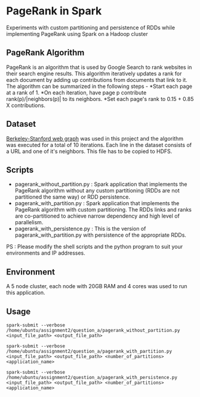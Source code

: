 # PageRank in Spark

Experiments with custom partitioning and persistence of RDDs while implementing PageRank using Spark on a Hadoop cluster

## PageRank Algorithm 

PageRank is an algorithm that is used by Google Search to rank websites in their search engine results. This algorithm iteratively updates a rank for each document by adding up contributions from documents that link to it. The algorithm can be summarized in the following steps -
*Start each page at a rank of 1.
*On each iteration, have page p contribute rank(p)/|neighbors(p)| to its neighbors.
*Set each page's rank to 0.15 + 0.85 X contributions.

## Dataset

[Berkeley-Stanford web graph](https://snap.stanford.edu/data/web-BerkStan.html) was used in this project and the algorithm was executed for a total of 10 iterations. Each line in the dataset consists of a URL and one of it's neighbors. This file has to be copied to HDFS.

## Scripts

* pagerank_without_partition.py : Spark application that implements the PageRank algorithm without any custom partitioning (RDDs are not partitioned the same way) or RDD persistence.
* pagerank_with_partition.py : Spark application that implements the PageRank algorithm with custom partitioning. The RDDs links and ranks are co-partitioned to achieve narrow dependency and high level of parallelism.
* pagerank_with_persistence.py : This is the version of pagerank_with_partition.py with persistence of the appropriate RDDs.

PS : Please modify the shell scripts and the python program to suit your environments and IP addresses.

## Environment

A 5 node cluster, each node with 20GB RAM and 4 cores was used to run this application.

## Usage 
`spark-submit --verbose /home/ubuntu/assignment2/question_a/pagerank_without_partition.py <input_file_path> <output_file_path>`

`spark-submit --verbose /home/ubuntu/assignment2/question_a/pagerank_with_partition.py <input_file_path> <output_file_path> <number_of_partitions> <application_name>`

`spark-submit --verbose /home/ubuntu/assignment2/question_a/pagerank_with_persistence.py <input_file_path> <output_file_path> <number_of_partitions> <application_name>`

